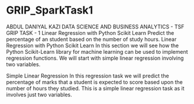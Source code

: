 # GRIP_SparkTask1
ABDUL DANIYAL KAZI
DATA SCIENCE AND BUSINESS ANALYTICS - TSF GRIP
TASK - 1
Linear Regression with Python Scikit Learn
Predict the percentage of an student based on the number of study hours.
Linear Regression with Python Scikit Learn
In this section we will see how the Python Scikit-Learn library for machine learning can be used to implement regression functions. We will start with simple linear regression involving two variables.

Simple Linear Regression
In this regression task we will predict the percentage of marks that a student is expected to score based upon the number of hours they studied. This is a simple linear regression task as it involves just two variables.

